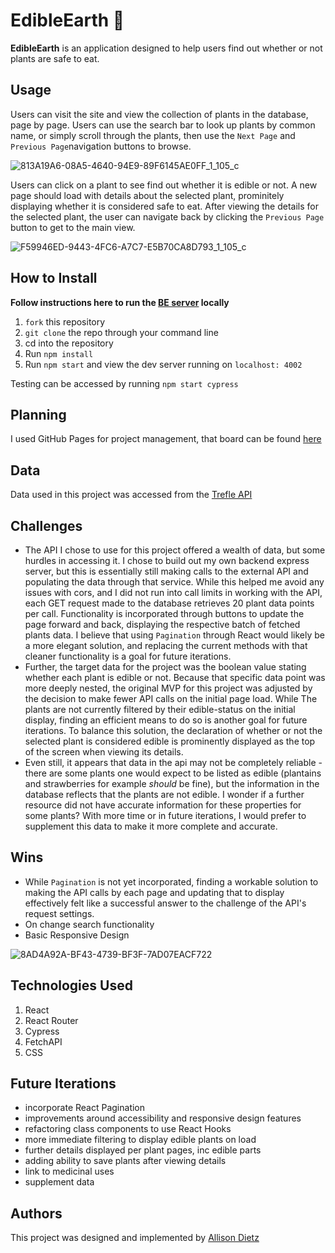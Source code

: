 # EdibleEarth 🌿

**EdibleEarth** is an application designed to help users find out whether or not plants are safe to eat.

## Usage

Users can visit the site and view the collection of plants in the database, page by page. Users can use the search bar to look up plants by common name, or simply scroll through the plants, then use the `Next Page` and `Previous Page`navigation buttons to browse.

![813A19A6-08A5-4640-94E9-89F6145AE0FF_1_105_c](https://user-images.githubusercontent.com/64617223/110484963-63abda00-80a8-11eb-9ec7-eac91e9b55e7.jpeg)

Users can click on a plant to see find out whether it is edible or not. A new page should load with details about the selected plant, prominitely displaying whether it is considered safe to eat. After viewing the details for the selected plant, the user can navigate back by clicking the `Previous Page` button to get to the main view.

![F59946ED-9443-4FC6-A7C7-E5B70CA8D793_1_105_c](https://user-images.githubusercontent.com/64617223/110485367-c8ffcb00-80a8-11eb-9bb4-3167fb1f724e.jpeg)


## How to Install
**Follow instructions here to run the [BE server](https://github.com/dietza/EdibleEarth-express-serve/tree/main) locally**
1. `fork` this repository
2. `git clone` the repo through your command line
3. cd into the repository
4. Run `npm install`
5. Run `npm start` and view the dev server running on `localhost: 4002`

Testing can be accessed by running `npm start cypress`

## Planning
I used GitHub Pages for project management, that board can be found [here](https://github.com/dietza/EdibleEarth/projects/1)

## Data
Data used in this project was accessed from the [Trefle API](https://trefle.io/)

## Challenges
- The API I chose to use for this project offered a wealth of data, but some hurdles in accessing it. I chose to build out my own backend express server, but this is essentially still making calls to the external API and populating the data through that service. While this helped me avoid any issues with cors, and I did not run into call limits in working with the API, each GET request made to the database retrieves 20 plant data points per call. Functionality is incorporated through buttons to update the page forward and back, displaying the respective batch of fetched plants data. I believe that using `Pagination` through React would likely be a more elegant solution, and replacing the current methods with that cleaner functionality is a goal for future iterations.
- Further, the target data for the project was the boolean value stating whether each plant is edible or not. Because that specific data point was more deeply nested, the original MVP for this project was adjusted by the decision to make fewer API calls on the initial page load. While The plants are not currently filtered by their edible-status on the initial display, finding an efficient means to do so is another goal for future iterations. To balance this solution, the declaration of whether or not the selected plant is considered edible is prominently displayed as the top of the screen when viewing its details.
- Even still, it appears that data in the api may not be completely reliable - there are some plants one would expect to be listed as edible (plantains and strawberries for example _should_ be fine), but the information in the database reflects that the plants are not edible. I wonder if a further resource did not have accurate information for these properties for some plants? With more time or in future iterations, I would prefer to supplement this data to make it more complete and accurate.

## Wins
- While `Pagination` is not yet incorporated, finding a workable solution to making the API calls by each page and updating that to display effectively felt like a successful answer to the challenge of the API's request settings.
- On change search functionality
- Basic Responsive Design

![8AD4A92A-BF43-4739-BF3F-7AD07EACF722](https://user-images.githubusercontent.com/64617223/110484994-6d354200-80a8-11eb-88f7-8f5ab70f1358.jpeg)

## Technologies Used
1. React
2. React Router
3. Cypress
4. FetchAPI
5. CSS

## Future Iterations
- incorporate React Pagination
- improvements around accessibility and responsive design features
- refactoring class components to use React Hooks
- more immediate filtering to display edible plants on load
- further details displayed per plant pages, inc edible parts
- adding ability to save plants after viewing details
- link to medicinal uses
- supplement data

## Authors
This project was designed and implemented by [Allison Dietz](https://github.com/dietza)

